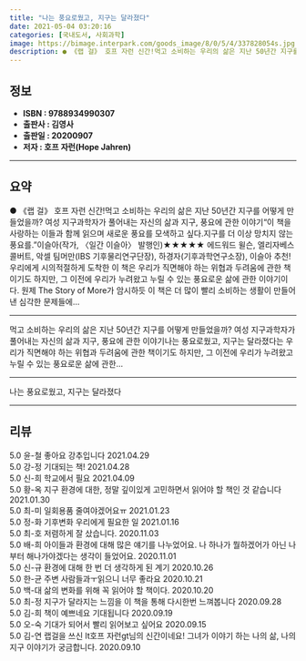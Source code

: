 ```yaml
---
title: "나는 풍요로웠고, 지구는 달라졌다"
date: 2021-05-04 03:20:16
categories: [국내도서, 사회과학]
image: https://bimage.interpark.com/goods_image/8/0/5/4/337828054s.jpg
description: ● 《랩 걸》 호프 자런 신간!먹고 소비하는 우리의 삶은 지난 50년간 지구를 어떻게 만들었을까? 여성 지구과학자가 풀어내는 자신의 삶과 지구, 풍요에 관한 이야기“이 책을 사랑하는 이들과 함께 읽으며 새로운 풍요를 모색하고 싶다.지구를 더 이상 망치지 않는 풍요를.”이슬아(작가, 〈
---
```


## **정보**

- **ISBN : 9788934990307**
- **출판사 : 김영사**
- **출판일 : 20200907**
- **저자 : 호프 자런(Hope Jahren)**

------



## **요약**

●  《랩 걸》 호프 자런 신간!먹고 소비하는 우리의 삶은 지난 50년간 지구를 어떻게 만들었을까? 여성 지구과학자가 풀어내는 자신의 삶과 지구, 풍요에 관한 이야기“이 책을 사랑하는 이들과 함께 읽으며 새로운 풍요를 모색하고 싶다.지구를 더 이상 망치지 않는 풍요를.”이슬아(작가, 〈일간 이슬아〉 발행인)★★★★★ 에드워드 윌슨, 엘리자베스 콜버트, 악셀 팀머만(IBS 기후물리연구단장), 하경자(기후과학연구소장), 이슬아 추천!우리에게 시의적절하게 도착한 이 책은 우리가 직면해야 하는 위협과 두려움에 관한 책이기도 하지만, 그 이전에 우리가 누려왔고 누릴 수 있는 풍요로운 삶에 관한 이야기이다. 원제 The Story of More가 암시하듯 이 책은 더 많이 빨리 소비하는 생활이 만들어낸 심각한 문제들에...

------

먹고 소비하는 우리의 삶은 지난 50년간 지구를 어떻게 만들었을까?
여성 지구과학자가 풀어내는 자신의 삶과 지구, 풍요에 관한 이야기나는 풍요로웠고, 지구는 달라졌다는 우리가 직면해야 하는 위협과 두려움에 관한 책이기도 하지만, 그 이전에 우리가 누려왔고 누릴 수 있는 풍요로운 삶에 관한... 

------


나는 풍요로웠고, 지구는 달라졌다 

------


## **리뷰** 

5.0 윤-철 좋아요 강추입니다 2021.04.29 <br/>5.0 강-정 기대되는 책! 2021.04.28 <br/>5.0 신-희 학교에서 필요 2021.04.09 <br/>5.0 황-옥 지구 환경에 대한, 정말 깊이있게 고민하면서 읽어야 할 책인 것 같습니다 2021.01.30 <br/>5.0 최-미 일회용품 줄여야겠어요ㅠ 2021.01.23 <br/>5.0 정-화 기후변화  우리에게  필요한 일 2021.01.16 <br/>5.0 최-호 저렴하게 잘 샀습니다. 2020.11.03 <br/>5.0 배-희 아이들과 환경에 대해 많은 얘기를 나누었어요.
나 하나가 뭘하겠어가 아닌 나부터 해나가야겠다는 생각이 들었어요. 2020.11.01 <br/>5.0 신-규 환경에 대해 한 번 더 생각하게 된 계기 2020.10.26 <br/>5.0 한-균 주변 사람들과ㅜ읽으니 너무 좋라요 2020.10.21 <br/>5.0 백-대 삶의 변화를 위해 꼭 읽어야 할 책이다. 2020.10.20 <br/>5.0 최-정 지구가 달라지는 느낌을 이 책을 통해
다시한번 느껴봅니다  2020.09.28 <br/>5.0 김-희 책이 예쁘네요 기대됩니다 2020.09.19 <br/>5.0 오-숙 기대가 되어서 빨리 읽어보고 싶어요 2020.09.15 <br/>5.0 김-연 랩걸을 쓰신 lt호프 자런gt님의 신간이네요! 그녀가 이야기 하는 나의 삶, 나의 지구 이야기가 궁금합니다. 2020.09.10 <br/>